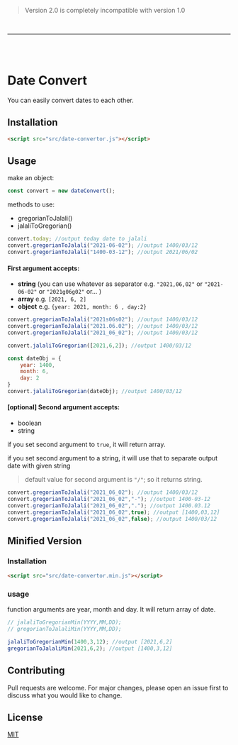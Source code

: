 > Version 2.0 is completely incompatible with version 1.0

<br>

--------------
<br><br>

# Date Convert
You can easily convert dates to each other.

## Installation

```html
<script src="src/date-convertor.js"></script>
```

## Usage
make an object:
```javascript
const convert = new dateConvert();
```
methods to use:
- gregorianToJalali()
- jalaliToGregorian()
```javascript
convert.today; //output today date to jalali
convert.gregorianToJalali("2021-06-02"); //output 1400/03/12
convert.gregorianToJalali("1400-03-12"); //output 2021/06/02
```
#### First argument accepts:
- __string__ (you can use whatever as separator e.g. ```"2021,06,02"``` or ```"2021-06-02"``` or ```"2021g06g02"``` or... )
- __array__ e.g.  ```[2021, 6, 2]``` 
- __object__ e.g.  ```{year: 2021, month: 6 , day:2}``` 
```javascript
convert.gregorianToJalali("2021s06s02"); //output 1400/03/12
convert.gregorianToJalali("2021.06.02"); //output 1400/03/12
convert.gregorianToJalali("2021_06_02"); //output 1400/03/12

convert.jalaliToGregorian([2021,6,2]); //output 1400/03/12

const dateObj = {
    year: 1400,
    month: 6,
    day: 2
}
convert.jalaliToGregorian(dateObj); //output 1400/03/12

```


#### [optional] Second argument accepts:
- boolean
- string

if you set second argument to ```true```, it will return array.

if you set second argument to a string, it will use that to separate output date with given string

>default value for second argument is ```"/"```; so it returns string.

```javascript
convert.gregorianToJalali("2021_06_02"); //output 1400/03/12
convert.gregorianToJalali("2021_06_02","-"); //output 1400-03-12
convert.gregorianToJalali("2021_06_02","."); //output 1400.03.12
convert.gregorianToJalali("2021_06_02",true); //output [1400,03,12]
convert.gregorianToJalali("2021_06_02",false); //output 1400/03/12
```

## Minified Version
### Installation
```html
<script src="src/date-convertor.min.js"></script>
```

### usage
function arguments are year, month and day. It will return array of date.
```javascript
// jalaliToGregorianMin(YYYY,MM,DD);
// gregorianToJalaliMin(YYYY,MM,DD);

jalaliToGregorianMin(1400,3,12); //output [2021,6,2]
gregorianToJalaliMin(2021,6,2); //output [1400,3,12]


```


## Contributing
Pull requests are welcome. For major changes, please open an issue first to discuss what you would like to change.

## License
[MIT](https://choosealicense.com/licenses/mit/)